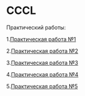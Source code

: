 # CCCL

Практический работы:

1.[Практическая работа №1]()

2.[Практическая работа №2]()

3.[Практическая работа №3]()

4.[Практическая работа №4]()

5.[Практическая работа №5]()
